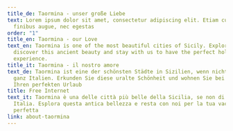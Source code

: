 ```yaml
---
title_de: Taormina - unser große Liebe
text: Lorem ipsum dolor sit amet, consectetur adipiscing elit. Etiam cursus
  finibus augue, nec egestas
order: "1"
title_en: Taormina - our Love
text_en: Taormina is one of the most beautiful cities of Sicily. Explore and
  discover this ancient beauty and stay with us to have the perfect holiday
  experience.
title_it: Taormina - il nostro amore
text_de: Taormina ist eine der schönsten Städte in Sizilien, wenn nicht sogar in
  ganz Italien. Erkunden Sie diese uralte Schönheit und wohnen Sie bei uns für
  Ihren perfekten Urlaub
title: Free Internet
text_it: Taormina è una delle città più belle della Sicilia, se non di tutta
  Italia. Esplora questa antica bellezza e resta con noi per la tua vacanza
  perfetta
link: about-taormina
---
```


